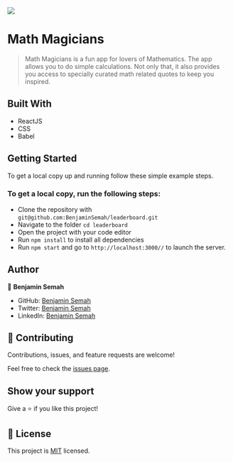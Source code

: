 ![](https://img.shields.io/badge/Microverse-blueviolet)

# Math Magicians

> Math Magicians is a fun app for lovers of Mathematics. The app allows you to do simple calculations. 
Not only that, it also provides you access to specially curated math related quotes to keep you inspired.


## Built With

- ReactJS
- CSS
- Babel

<!-- ## Live Demo (if available) -->

<!-- [Live Demo Link](https://livedemo.com) -->


## Getting Started

To get a local copy up and running follow these simple example steps.

### To get a local copy, run the following steps:

- Clone the repository with `git@github.com:BenjaminSemah/leaderboard.git`
- Navigate to the folder `cd leaderboard`
- Open the project with your code editor
- Run `npm install` to install all dependencies
- Run `npm start` and go to `http://localhost:3000//` to launch the server.

## Author

👤 **Benjamin Semah**

- GitHub: [Benjamin Semah](https://github.com/BenjaminSemah)
- Twitter: [Benjamin Semah](https://twitter.com/BenjaminSemah)
- LinkedIn: [Benjamin Semah](https://www.linkedin.com/in/benjaminsemah)

## 🤝 Contributing

Contributions, issues, and feature requests are welcome!

Feel free to check the [issues page](https://github.com/BenjaminSemah/math-magicians/issues).

## Show your support

Give a ⭐️ if you like this project!

## 📝 License

This project is [MIT](https://github.com/BenjaminSemah/math-magicians/blob/setup/MIT.md) licensed.
